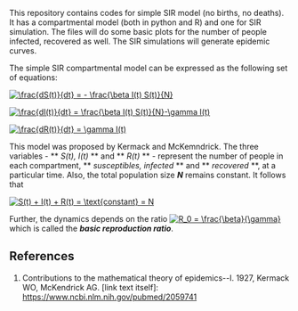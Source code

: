 This repository contains codes for simple SIR model (no births, no deaths). It has a compartmental model (both in python and R) and one for SIR simulation. The files will do some basic plots for the number of people infected, recovered as well. The SIR simulations will generate epidemic curves.


The simple SIR compartmental model can be expressed as the following set of equations:

<a href="http://www.codecogs.com/eqnedit.php?latex=\frac{dS(t)}{dt}&space;=&space;-&space;\frac{\beta&space;I(t)&space;S(t)}{N}" target="_blank"><img src="http://latex.codecogs.com/gif.latex?\frac{dS(t)}{dt}&space;=&space;-&space;\frac{\beta&space;I(t)&space;S(t)}{N}" title="\frac{dS(t)}{dt} = - \frac{\beta I(t) S(t)}{N}" /></a>

<a href="http://www.codecogs.com/eqnedit.php?latex=\frac{dI(t)}{dt}&space;=&space;\frac{\beta&space;I(t)&space;S(t)}{N}-\gamma&space;I(t)" target="_blank"><img src="http://latex.codecogs.com/gif.latex?\frac{dI(t)}{dt}&space;=&space;\frac{\beta&space;I(t)&space;S(t)}{N}-\gamma&space;I(t)" title="\frac{dI(t)}{dt} = \frac{\beta I(t) S(t)}{N}-\gamma I(t)" /></a>

<a href="http://www.codecogs.com/eqnedit.php?latex=\frac{dR(t)}{dt}&space;=&space;\gamma&space;I(t)" target="_blank"><img src="http://latex.codecogs.com/gif.latex?\frac{dR(t)}{dt}&space;=&space;\gamma&space;I(t)" title="\frac{dR(t)}{dt} = \gamma I(t)" /></a>

This model was proposed by Kermack and McKemndrick. The three variables - ** _S(t), I(t)_ ** and ** _R(t)_ ** - represent the number of people in each compartment, ** _susceptibles, infected_ ** and ** _recovered_ **, at a particular time. Also, the total population size **_N_** remains constant. It follows that 

<a href="http://www.codecogs.com/eqnedit.php?latex=S(t)&space;&plus;&space;I(t)&space;&plus;&space;R(t)&space;=&space;\text{constant}&space;=&space;N" target="_blank"><img src="http://latex.codecogs.com/gif.latex?S(t)&space;&plus;&space;I(t)&space;&plus;&space;R(t)&space;=&space;\text{constant}&space;=&space;N" title="S(t) + I(t) + R(t) = \text{constant} = N" /></a>

Further, the dynamics depends on the ratio
<a href="http://www.codecogs.com/eqnedit.php?latex=R_0&space;=&space;\frac{\beta}{\gamma}" target="_blank"><img src="http://latex.codecogs.com/gif.latex?R_0&space;=&space;\frac{\beta}{\gamma}" title="R_0 = \frac{\beta}{\gamma}" /></a>
which is called the **_basic reproduction ratio_**.

## References
1. Contributions to the mathematical theory of epidemics--I. 1927, Kermack WO, McKendrick AG. [link text itself]: https://www.ncbi.nlm.nih.gov/pubmed/2059741
